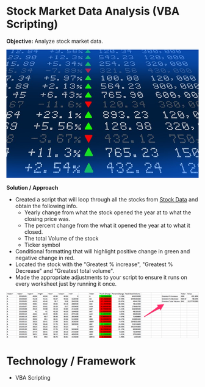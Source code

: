 # Stock Market Data Analysis (VBA Scripting)

**Objective:**
Analyze stock market data.

![stock Market](Images/stockmarket.jpg)

**Solution / Approach**
* Created a script that will loop through all the stocks from [Stock Data](Resources/Multiple_year_stock_data.xlsx) and obtain the following info.
	* Yearly change from what the stock opened the year at to what the closing price was.
	* The percent change from the what it opened the year at to what it closed.
	* The total Volume of the stock
	* Ticker symbol
* Conditional formatting that will highlight positive change in green and negative change in red.
* Located the stock with the "Greatest % increase", "Greatest % Decrease" and "Greatest total volume".
* Made the appropriate adjustments to your script to ensure it runs on every worksheet just by running it once.

![solution](Images/solution.png)

# Technology / Framework
* VBA Scripting
